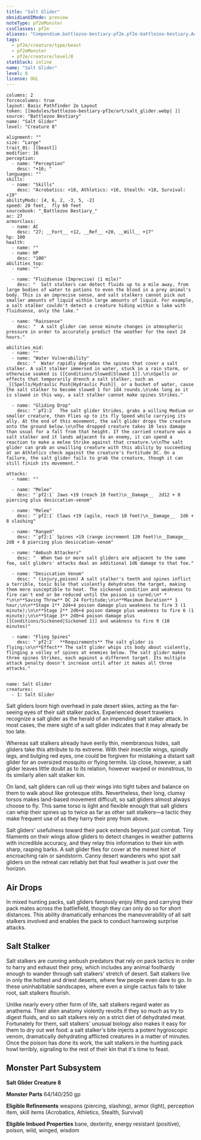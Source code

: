 ```yaml
---
title: "Salt Glider"
obsidianUIMode: preview
noteType: pf2eMonster
cssClasses: pf2e
aliases: "Compendium.battlezoo-bestiary-pf2e.pf2e-battlezoo-bestiary.Actor.DlvilLvFvzhT1Cyl" 
tags:
  - pf2e/creature/type/beast
  - pf2eMonster
  - pf2e/creature/level/8
statblock: inline
name: "Salt Glider"
level: 8
license: OGL
---
```


```statblock
columns: 2
forcecolumns: true
layout: Basic Pathfinder 2e Layout
token: [[modules/battlezoo-bestiary-pf2e/art/salt_glider.webp| ]]
source: "Battlezoo Bestiary"
name: "Salt Glider"
level: "Creature 8"

alignment: ""
size: "Large"
trait_01: [[beast]]
modifier: 16
perception:
  - name: "Perception"
    desc: "+16; "
languages: ""
skills:
  - name: "Skills"
    desc: "Acrobatics: +18, Athletics: +16, Stealth: +18, Survival: +19"
abilityMods: [4, 6, 2, -3, 5, -2]
speed: 20 feet,  fly 60 feet
sourcebook: "_Battlezoo Bestiary_"
ac: 27
armorclass:
  - name: AC
    desc: "27; __Fort__ +12, __Ref__ +20, __Will__ +17"
hp: 100
health:
  - name: ""
  - name: HP
    desc: "100"
abilities_top:
  - name: ""

  - name: "Fluidsense (Imprecise) (1 mile)"
    desc: "  Salt stalkers can detect fluids up to a mile away, from large bodies of water to potions to even the blood in a prey animal's body. This is an imprecise sense, and salt stalkers cannot pick out smaller amounts of liquid within large amounts of liquid. For example, a salt stalker couldn't detect a creature hiding within a lake with fluidsense, only the lake."

  - name: "Rainsense"
    desc: "  A salt glider can sense minute changes in atmospheric pressure in order to accurately predict the weather for the next 24 hours."

abilities_mid:
  - name: ""
  - name: "Water Vulnerability"
    desc: "  Water rapidly degrades the spines that cover a salt stalker. A salt stalker immersed in water, stuck in a rain storm, or otherwise soaked is [[Conditions/Slowed|Slowed 1]].\n\nSpells or effects that temporarily drench a salt stalker, such as _[[Spells/Hydraulic Push|Hydraulic Push]]_ or a bucket of water, cause the salt stalker to become slowed 1 for 1d4 rounds.\n\nAs long as it is slowed in this way, a salt stalker cannot make spines Strikes."

  - name: "Gliding Drop"
    desc: "`pf2:2`  The salt glider Strides, grabs a willing Medium or smaller creature, then Flies up to its fly Speed while carrying its ally. At the end of this movement, the salt glider drops the creature onto the ground below.\n\nThe dropped creature takes 10 less damage than usual for a fall from that height. If the carried creature was a salt stalker and it lands adjacent to an enemy, it can spend a reaction to make a melee Strike against that creature.\n\nThe salt glider can grab an unwilling creature with this ability by succeeding at an Athletics check against the creature's Fortitude DC. On a failure, the salt glider fails to grab the creature, though it can still finish its movement."

attacks:
  - name: ""

  - name: "Melee"
    desc: "`pf2:1` Jaws +19 (reach 10 feet)\n__Damage__  2d12 + 8 piercing plus desiccation-venom"

  - name: "Melee"
    desc: "`pf2:1` Claws +19 (agile, reach 10 feet)\n__Damage__  2d6 + 8 slashing"

  - name: "Ranged"
    desc: "`pf2:1` Spines +19 (range increment 120 feet)\n__Damage__  2d8 + 8 piercing plus desiccation-venom"

  - name: "Ambush Attackers"
    desc: "  When two or more salt gliders are adjacent to the same foe, salt gliders' attacks deal an additional 1d6 damage to that foe."

  - name: "Desiccation Venom"
    desc: " (injury,poison) A salt stalker's teeth and spines inflict a terrible, toxic bile that violently dehydrates the target, making them more susceptible to heat. The sickened condition and weakness to fire can't end or be reduced until the poison is cured;\n* * *\n\n**Saving Throw** DC 24 Fortitude;\n\n**Maximum Duration** 1 hour;\n\n**Stage 1** 2d4+4 poison damage plus weakness to fire 3 (1 minute);\n\n**Stage 2** 2d6+4 poison damage plus weakness to fire 6 (1 minute);\n\n**Stage 3** 2d8+4 poison damage plus [[Conditions/Sickened|Sickened 1]] and weakness to fire 9 (10 minutes)"

  - name: "Fling Spines"
    desc: "`pf2:2`  **Requirements** The salt glider is flying;\n\n**Effect** The salt glider whips its body about violently, flinging a volley of spines at enemies below. The salt glider makes three spines Strikes, each against a different target. Its multiple attack penalty doesn't increase until after it makes all three attacks."
 
```

```encounter-table
name: Salt Glider
creatures:
  - 1: Salt Glider
```



Salt gliders loom high overhead in pale desert skies, acting as the far-seeing eyes of their salt stalker packs. Experienced desert travelers recognize a salt glider as the herald of an impending salt stalker attack. In most cases, the mere sight of a salt glider indicates that it may already be too late.

Whereas salt stalkers already have eerily thin, membranous hides, salt gliders take this attribute to its extreme. With their insectile wings, spindly legs, and bulging red eyes, one could be forgiven for mistaking a distant salt glider for an oversized mosquito or flying termite. Up close, however, a salt glider leaves little doubt as to its relation, however warped or monstrous, to its similarly alien salt stalker kin.

On land, salt gliders can roll up their wings into tight tubes and balance on them to walk about like grotesque stilts. Nevertheless, their long, clumsy torsos makes land-based movement difficult, so salt gliders almost always choose to fly. This same torso is light and flexible enough that salt gliders can whip their spines up to twice as far as other salt stalkers—a tactic they make frequent use of as they harry their prey from above.

Salt gliders' usefulness toward their pack extends beyond just combat. Tiny filaments on their wings allow gliders to detect changes in weather patterns with incredible accuracy, and they relay this information to their kin with sharp, rasping barks. A salt glider flies for cover at the merest hint of encroaching rain or sandstorm. Canny desert wanderers who spot salt gliders on the retreat can reliably bet that foul weather is just over the horizon.

## Air Drops

In mixed hunting packs, salt gliders famously enjoy lifting and carrying their pack mates across the battlefield, though they can only do so for short distances. This ability dramatically enhances the maneuverability of all salt stalkers involved and enables the pack to conduct harrowing surprise attacks.

## Salt Stalker

Salt stalkers are cunning ambush predators that rely on pack tactics in order to harry and exhaust their prey, which includes any animal foolhardy enough to wander through salt stalkers' stretch of desert. Salt stalkers live in only the hottest and driest deserts, where few people even dare to go. In these uninhabitable sandscapes, where even a single cactus fails to take root, salt stalkers flourish.

Unlike nearly every other form of life, salt stalkers regard water as anathema. Their alien anatomy violently revolts if they so much as try to digest fluids, and so salt stalkers rely on a strict diet of dehydrated meat. Fortunately for them, salt stalkers' unusual biology also makes it easy for them to dry out wet food: a salt stalker's bite injects a potent hygroscopic venom, dramatically dehydrating afflicted creatures in a matter of minutes. Once the poison has done its work, the salt stalkers in the hunting pack howl terribly, signaling to the rest of their kin that it's time to feast.

## Monster Part Subsystem

**Salt Glider Creature 8**

**Monster Parts** 64/140/250 gp

**Eligible Refinements** weapons (piercing, slashing), armor (light), perception item, skill items (Acrobatics, Athletics, Stealth, Survival)

**Eligible Imbued Properties** bane, dexterity, energy resistant (positive), poison, wild, winged, wisdom
